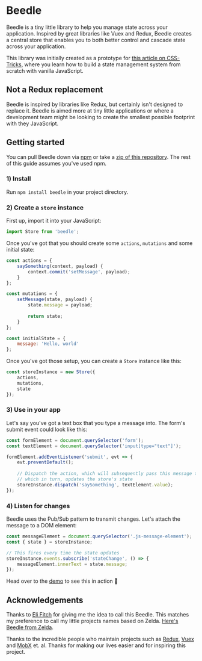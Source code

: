 # Beedle

Beedle is a tiny little library to help you manage state across your application. Inspired by great libraries like Vuex and Redux, Beedle creates a central store that enables you to both better control and cascade state across your application.

This library was initially created as a prototype for [this article on CSS-Tricks](https://css-tricks.com/build-a-state-management-system-with-vanilla-javascript/), where you learn how to build a state management system from scratch with vanilla JavaScript.



## Not a Redux replacement

Beedle is inspired by libraries like Redux, but certainly isn't designed to replace it. Beedle is aimed more at tiny little applications or where a development team might be looking to create the smallest possible footprint with they JavaScript.



## Getting started

You can pull Beedle down via [npm](http://npmjs.com) or take a [zip of this repository](https://github.com/hankchizljaw/beedle/archive/master.zip). The rest of this guide assumes you've used npm.

### 1) Install

Run `npm install beedle` in your project directory.



### 2) Create a `store` instance

First up, import it into your JavaScript:

```JavaScript
import Store from 'beedle';
```



Once you've got that you should create some `actions`, `mutations` and some initial state:

```javascript
const actions = {
    saySomething(context, payload) {
        context.commit('setMessage', payload);
    }
};

const mutations = {
    setMessage(state, payload) {
        state.message = payload;
        
        return state;
    }
};

const initialState = {
    message: 'Hello, world'
};
```



Once you've got those setup, you can create a `Store` instance like this:

```javascript
const storeInstance = new Store({
    actions,
    mutations,
    state
});
```



### 3) Use in your app

Let's say you've got a text box that you type a message into. The form's submit event could look like this:

```javascript
const formElement = document.querySelector('form');
const textElement = document.querySelector('input[type="text"]');

formElement.addEventListener('submit', evt => {
    evt.preventDefault();
    
    // Dispatch the action, which will subsequently pass this message to the mutation
    // which in turn, updates the store's state
    storeInstance.dispatch('saySomething', textElement.value);
});
```



### 4) Listen for changes

Beedle uses the Pub/Sub pattern to transmit changes. Let's attach the message to a DOM element:

```javascript
const messageElement = document.querySelector('.js-message-element');
const { state } = storeInstance; 

// This fires every time the state updates
storeInstance.events.subscribe('stateChange', () => {
    messageElement.innerText = state.message;
});
```



Head over to the [demo](#) to see this in action 🚀



## Acknowledgements 

Thanks to [Eli Fitch](https://twitter.com/EliFitch/) for giving me the idea to call this Beedle. This matches my preference to call my little projects names based on Zelda. [Here's Beedle from Zelda](https://zelda.gamepedia.com/Beedle).



Thanks to the incredible people who maintain projects such as [Redux](http://redux.js.org), [Vuex](http://vuex.vuejs.org) and [MobX](http://mobx.js.org) et. al. Thanks for making our lives easier and for inspiring this project.